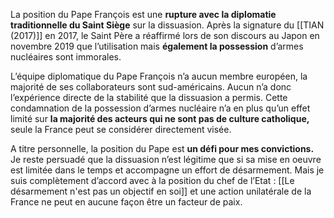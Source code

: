 La position du Pape François est une **rupture avec la diplomatie traditionnelle du Saint Siège** sur la dissuasion. Après la signature du [[TIAN (2017)]] en 2017, le Saint Père a réaffirmé lors de son discours au Japon en novembre 2019 que l’utilisation mais **également la possession** d’armes nucléaires sont immorales.

L’équipe diplomatique du Pape François n’a aucun membre européen, la majorité de ses collaborateurs sont sud-américains. Aucun n’a donc l’expérience directe de la stabilité que la dissuasion a permis. Cette condamnation de la possession d’armes nucléaire n’a en plus qu’un effet limité sur **la majorité des acteurs qui ne sont pas de culture catholique,** seule la France peut se considérer directement visée.

A titre personnelle, la position du Pape est  **un défi pour mes convictions.** Je reste persuadé que la dissuasion n’est légitime que si sa mise en oeuvre est limitée dans le temps et accompagne un effort de désarmement. Mais je suis complètement d’accord avec à la position du chef de l’Etat : [[Le désarmement n'est pas un objectif en soi]] et une action unilatérale de la France ne peut en aucune façon être un facteur de paix.